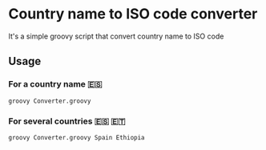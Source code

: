 # Country name to ISO code converter
It's a simple groovy script that convert country name to ISO code

## Usage
### For a country name 🇪🇸
```
groovy Converter.groovy 
```
### For several countries 🇪🇸 🇪🇹
```
groovy Converter.groovy Spain Ethiopia
```

